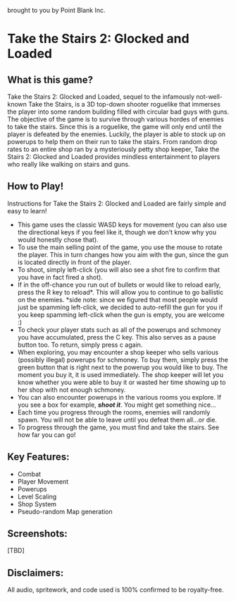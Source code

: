 brought to you by Point Blank Inc.
# Take the Stairs 2: Glocked and Loaded

What is this game?
------------------
Take the Stairs 2: Glocked and Loaded, sequel to the infamously not-well-known Take the Stairs, is a 3D top-down shooter roguelike that immerses the player into some 
random building filled with circular bad guys with guns. The objective of the game is to survive through various hordes of enemies
to take the stairs. Since this is a roguelike, the game will only end until the player is defeated by the enemies. Luckily, the player
is able to stock up on powerups to help them on their run to take the stairs. From random drop rates to an entire shop ran by a mysteriously
petty shop keeper, Take the Stairs 2: Glocked and Loaded provides mindless entertainment to players who really like walking on stairs and guns.

How to Play!
-------------
Instructions for Take the Stairs 2: Glocked and Loaded are fairly simple and easy to learn! 
- This game uses the classic WASD keys for movement (you can also use the directional keys if you feel like it, though we don't know why you would honestly chose that). 
- To use the main selling point of the game, you use the mouse to rotate the player. This in turn changes how you aim with the gun, 
since the gun is located directly in front of the player. 
- To shoot, simply left-click (you will also see a shot fire to confirm that you have in fact fired a shot). 
- If in the off-chance you run out of bullets or would like to reload early, press the R key to reload*. This will allow you to continue to go ballistic on the enemies.
*side note: since we figured that most people would just be spamming left-click, we decided to auto-refill the gun for you if you keep spamming left-click when the gun is empty,
you are welcome :)
- To check your player stats such as all of the powerups and schmoney you have accumulated, press the C key. This also serves as a pause button too. To return, simply press c again.
- When exploring, you may encounter a shop keeper who sells various (possibly illegal) powerups for schmoney. To buy them, simply press the green button that is right next to
the powerup you would like to buy. The moment you buy it, it is used immediately. The shop keeper will let you know whether you were able to buy it or wasted her time showing 
up to her shop with not enough schmoney.
- You can also encounter powerups in the various rooms you explore. If you see a box for example, **_shoot it_**. You might get something nice...
- Each time you progress through the rooms, enemies will randomly spawn. You will not be able to leave until you defeat them all...or die.
- To progress through the game, you must find and take the stairs. See how far you can go!

Key Features:
-------------
- Combat
- Player Movement
- Powerups
- Level Scaling
- Shop System
- Pseudo-random Map generation

Screenshots:
------------
[TBD]

Disclaimers:
------------
All audio, spritework, and code used is 100% confirmed to be royalty-free.
